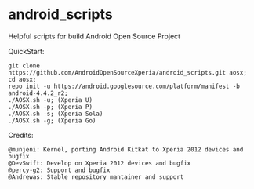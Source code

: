 android_scripts
===============

Helpful scripts for build Android Open Source Project

QuickStart:

    git clone https://github.com/AndroidOpenSourceXperia/android_scripts.git aosx;
    cd aosx;
    repo init -u https://android.googlesource.com/platform/manifest -b android-4.4.2_r2;
    ./AOSX.sh -u; (Xperia U)
    ./AOSX.sh -p; (Xperia P)   
    ./AOSX.sh -s; (Xperia Sola)
    ./AOSX.sh -g; (Xperia Go) 
    
Credits:
    
    @munjeni: Kernel, porting Android Kitkat to Xperia 2012 devices and bugfix
    @DevSwift: Develop on Xperia 2012 devices and bugfix
    @percy-g2: Support and bugfix
    @Andrewas: Stable repository mantainer and support
